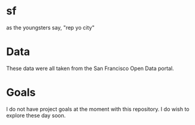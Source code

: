 # sf
as the youngsters say, "rep yo city"


# Data
These data were all taken from the San Francisco Open Data portal.

# Goals
I do not have project goals at the moment with this repository. I do wish to explore these day soon.
